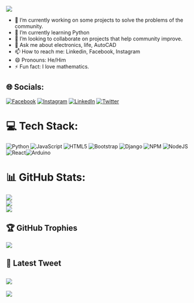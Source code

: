 <p align="Left">
  <img src="https://readme-typing-svg.demolab.com/?font=Fira+Code&pause=1000&random=false&width=435&lines=Adit+Prasad+Lohani;Electronics+Engineering+Student;Python+Enthusiast;Web+developer;STEM+Enthusiast">
</p>


- 🔭 I’m currently working on some projects to solve the problems of the community.
- 🌱 I’m currently learning Python
- 👯 I’m looking to collaborate on projects that help community improve.
- 💬 Ask me about electronics, life, AutoCAD
- 📫 How to reach me: Linkedin, Facebook, Instagram
- 😄 Pronouns: He/Him
- ⚡ Fun fact: I love mathematics.

## 🌐 Socials:
[![Facebook](https://img.shields.io/badge/Facebook-%231877F2.svg?logo=Facebook&logoColor=white)](https://facebook.com/adit.lohani) [![Instagram](https://img.shields.io/badge/Instagram-%23E4405F.svg?logo=Instagram&logoColor=white)](https://instagram.com/1add3it3) [![LinkedIn](https://img.shields.io/badge/-linkedin-0a66c2?logo=linkedin&logoColor=white)](https://www.linkedin.com/in/adit-lohani/) [![Twitter](https://img.shields.io/badge/Twitter-%231DA1F2.svg?logo=Twitter&logoColor=white)](https://twitter.com/AditLohani) 

# 💻 Tech Stack:
![Python](https://img.shields.io/badge/python-3670A0?style=for-the-badge&logo=python&logoColor=ffdd54) ![JavaScript](https://img.shields.io/badge/javascript-%23323330.svg?style=for-the-badge&logo=javascript&logoColor=%23F7DF1E) ![HTML5](https://img.shields.io/badge/html5-%23E34F26.svg?style=for-the-badge&logo=html5&logoColor=white) ![Bootstrap](https://img.shields.io/badge/bootstrap-%23563D7C.svg?style=for-the-badge&logo=bootstrap&logoColor=white) ![Django](https://img.shields.io/badge/django-%23092E20.svg?style=for-the-badge&logo=django&logoColor=white) ![NPM](https://img.shields.io/badge/NPM-%23000000.svg?style=for-the-badge&logo=npm&logoColor=white) ![NodeJS](https://img.shields.io/badge/node.js-6DA55F?style=for-the-badge&logo=node.js&logoColor=white) ![React](https://img.shields.io/badge/react-%2320232a.svg?style=for-the-badge&logo=react&logoColor=%2361DAFB)![Arduino](https://img.shields.io/badge/-Arduino-00979D?style=for-the-badge&logo=Arduino&logoColor=white)
# 📊 GitHub Stats:
![](https://github-readme-stats-git-masterrstaa-rickstaa.vercel.app/api?username=TotemicRook133&theme=great-gatsby&hide_border=false&include_all_commits=true&count_private=true)<br/>
![](https://github-readme-streak-stats.herokuapp.com/?user=TotemicRook133&theme=great-gatsby&hide_border=false)<br/>
![](https://github-readme-stats-git-masterrstaa-rickstaa.vercel.app/api/top-langs/?username=TotemicRook133&theme=great-gatsby&hide_border=false&include_all_commits=true&count_private=true&layout=compact)

## 🏆 GitHub Trophies
![](https://github-profile-trophy.vercel.app/?username=TotemicRook133&theme=radical&no-frame=false&no-bg=true&margin-w=4)
##  Latest Tweet
[![](https://gtce.itsvg.in/api?username=AditLohani)](https://gtce.itsvg.in)
---
[![](https://visitcount.itsvg.in/api?id=TotemicRook133&icon=0&color=0)](https://visitcount.itsvg.in)



